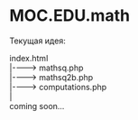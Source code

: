 # MOC.EDU.math

Текущая идея: 
  
  index.html<br>
  |----> mathsq.php<br>
  |----> mathsq2b.php<br>
  |----> computations.php<br>
  |<br>
  coming soon...
